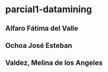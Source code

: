 # parcial1-datamining
## Alfaro Fátima del Valle
## Ochoa José Esteban
## Valdez, Melina de los Angeles
